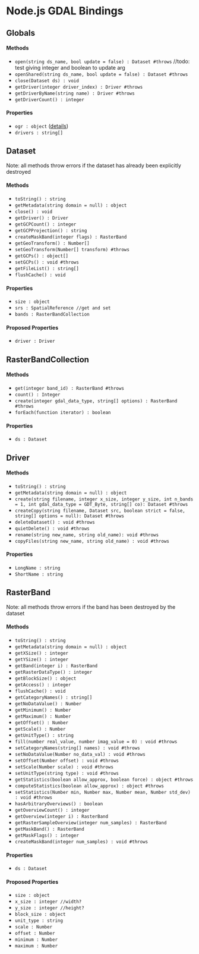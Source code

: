 # Node.js GDAL Bindings

## Globals

#### Methods

- `open(string ds_name, bool update = false) : Dataset #throws` //todo: test giving integer and boolean to update arg
- `openShared(string ds_name, bool update = false) : Dataset #throws`
- `close(Dataset ds) : void`
- `getDriver(integer driver_index) : Driver #throws`
- `getDriverByName(string name) : Driver #throws`
- `getDriverCount() : integer`

#### Properties

- `ogr : object` ([details](ogr.md))
- `drivers : string[]`

## Dataset

Note: all methods throw errors if the dataset has already been explicitly destroyed

#### Methods

- `toString() : string`
- `getMetadata(string domain = null) : object`
- `close() : void`
- `getDriver() : Driver`
- `getGCPCount() : integer`
- `getGCPProjection() : string`
- `createMaskBand(integer flags) : RasterBand`
- `getGeoTransform() : Number[]`
- `setGeoTransform(Number[] transform) #throws`
- `getGCPs() : object[]`
- `setGCPs() : void #throws`
- `getFileList() : string[]`
- `flushCache() : void`

#### Properties

- `size : object`
- `srs : SpatialReference //get and set`
- `bands : RasterBandCollection`

#### Proposed Properties

- `driver : Driver`

## RasterBandCollection

#### Methods

- `get(integer band_id) : RasterBand #throws`
- `count() : Integer`
- `create(integer gdal_data_type, string[] options) : RasterBand #throws`
- `forEach(function iterator) : boolean`

#### Properties

- `ds : Dataset`

## Driver

#### Methods

- `toString() : string`
- `getMetadata(string domain = null) : object`
- `create(string filename, integer x_size, integer y_size, int n_bands = 1, int gdal_data_type = GDT_Byte, string[] co): Dataset #throws`
- `createCopy(string filename, Dataset src, boolean strict = false, string[] options = null): Dataset #throws`
- `deleteDataset() : void #throws`
- `quietDelete() : void #throws`
- `rename(string new_name, string old_name): void #throws`
- `copyFiles(string new_name, string old_name) : void #throws`

#### Properties

- `LongName : string`
- `ShortName : string`

## RasterBand

Note: all methods throw errors if the band has been destroyed by the dataset

#### Methods

- `toString() : string`
- `getMetadata(string domain = null) : object`
- `getXSize() : integer`
- `getYSize() : integer`
- `getBand(integer i) : RasterBand`
- `getRasterDataType() : integer`
- `getBlockSize() : object`
- `getAccess() : integer`
- `flushCache() : void`
- `getCategoryNames() : string[]`
- `getNoDataValue() : Number`
- `getMinimum() : Number`
- `getMaximum() : Number`
- `getOffset() : Number`
- `getScale() : Number`
- `getUnitType() : string`
- `fill(number real_value, number imag_value = 0) : void #throws`
- `setCategoryNames(string[] names) : void #throws`
- `setNoDataValue(Number no_data_val) : void #throws`
- `setOffset(Number offset) : void #throws`
- `setScale(Number scale) : void #throws`
- `setUnitType(string type) : void #throws`
- `getStatistics(boolean allow_approx, boolean force) : object #throws`
- `computeStatistics(boolean allow_approx) : object #throws`
- `setStatistics(Number min, Number max, Number mean, Number std_dev) : void #throws`
- `hasArbitraryOverviews() : boolean`
- `getOverviewCount() : integer`
- `getOverview(integer i) : RasterBand`
- `getRasterSampleOverview(integer num_samples) : RasterBand`
- `getMaskBand() : RasterBand`
- `getMaskFlags() : integer`
- `createMaskBand(integer num_samples) : void #throws`

#### Properties

- `ds : Dataset`

#### Proposed Properties

- `size : object`
- `x_size : integer //width?`
- `y_size : integer //height?`
- `block_size : object`
- `unit_type : string`
- `scale : Number`
- `offset : Number`
- `minimum : Number`
- `maximum : Number`